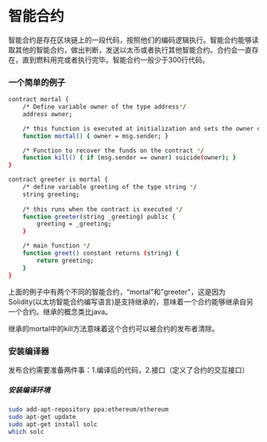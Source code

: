 # 智能合约

智能合约是存在区块链上的一段代码，按照他们的编码逻辑执行。智能合约能够读取其他的智能合约，做出判断，发送以太币或者执行其他智能合约。合约会一直存在，直到燃料用完或者执行完毕。智能合约一般少于300行代码。

### 一个简单的例子

```bash
contract mortal {
    /* Define variable owner of the type address*/
    address owner;

    /* this function is executed at initialization and sets the owner of the contract */
    function mortal() { owner = msg.sender; }

    /* Function to recover the funds on the contract */
    function kill() { if (msg.sender == owner) suicide(owner); }
}

contract greeter is mortal {
    /* define variable greeting of the type string */
    string greeting;
    
    /* this runs when the contract is executed */
    function greeter(string _greeting) public {
        greeting = _greeting;
    }

    /* main function */
    function greet() constant returns (string) {
        return greeting;
    }
}
```

上面的例子中有两个不同的智能合约，“mortal"和”greeter"，这是因为Solidity(以太坊智能合约编写语言)是支持继承的，意味着一个合约能够继承自另一个合约。继承的概念类比java。

继承的mortal中的kill方法意味着这个合约可以被合约的发布者清除。

### 安装编译器

发布合约需要准备两件事：1.编译后的代码，2.接口（定义了合约的交互接口）

##### 安装编译环境

``` bash
sudo add-apt-repository ppa:ethereum/ethereum
sudo apt-get update
sudo apt-get install solc
which solc
```



